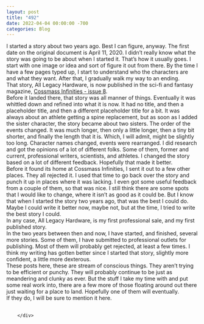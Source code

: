 ```yaml
---
layout: post
title: "492"
date: 2022-04-04 00:00:00 -700
categories: Blog
---
```


<div class="blog-content">
				<div class="paragraph"><span><span>I started a story about two years ago. Best I can figure, anyway. The first date on the original document is April 11, 2020. I didn&rsquo;t really know what the story was going to be about when I started it. That&rsquo;s how it usually goes. I start with one image or idea and sort of figure it out from there. By the time I have a few pages typed up, I start to understand who the characters are and what they want. After that, I gradually walk my way to an ending.</span></span><br><span></span><span>That story, All Legacy Hardware, is now published in the sci-fi and fantasy magazine, <a href="https://www.cossmass.com/" target="_blank">Cossmass Infinities - issue 8</a>.</span><br><span></span><span><span>Before it landed there, that story was all manner of things. Eventually it was whittled down and refined into what it is now. It had no title, and then a placeholder title, and then a different placeholder title for a bit. It was always about an athlete getting a spine replacement, but as soon as I added the sister character, the story became about two sisters. The order of the events changed. It was much longer, then only a little longer, then a tiny bit shorter, and finally the length that it is. Which, I will admit, might be slightly too long. Character names changed, events were rearranged. I did research and got the opinions of a lot of different folks. Some of them, former and current, professional writers, scientists, and athletes. I changed the story based on a lot of different feedback. Hopefully that made it better.&nbsp;</span></span><br><span></span><span><span>Before it found its home at Cossmass Infinities, I sent it out to a few other places. They all rejected it. I used that time to go back over the story and punch it up in places where it was lacking. I even got some useful feedback from a couple of them, so that was nice. I still think there are some spots that I would like to change, where it isn&rsquo;t as good as it could be. But I know that when I started the story two years ago, that was the best I could do. Maybe I could write it better now, maybe not, but at the time, I tried to write the best story I could.</span></span><br><span></span><span><span>In any case, All Legacy Hardware, is my first professional sale, and my first published story.</span></span><br><span></span><span><span>In the two years between then and now, I have started, and finished, several more stories. Some of them, I have submitted to professional outlets for publishing. Most of them will probably get rejected, at least a few times. I think my writing has gotten better since I started that story, slightly more confident, a little more dexterous.&nbsp;</span></span><br><span></span><span><span>These posts here, these are stream of conscious things. They aren&rsquo;t trying to be efficient or punchy. They will probably continue to be just as meandering and clunky as ever. But the stuff I take my time with and put some real work into, there are a few more of those floating around out there just waiting for a place to land. Hopefully one of them will eventually.</span></span><br><span></span><span><span>If they do, I will be sure to mention it here.&nbsp;</span></span><br><span></span><br></div>

		</div>
        